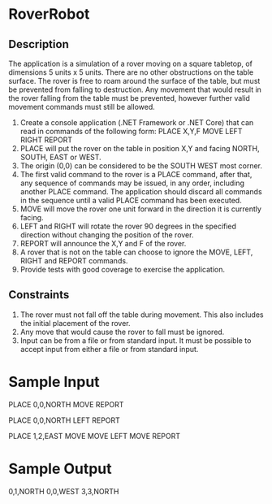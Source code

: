 # RoverRobot

## Description
The application is a simulation of a rover moving on a square tabletop, of dimensions 5 units x 5
units. There are no other obstructions on the table surface. The rover is free to roam around the
surface of the table, but must be prevented from falling to destruction. Any movement that would
result in the rover falling from the table must be prevented, however further valid movement
commands must still be allowed.

1. Create a console application (.NET Framework or .NET Core) that can read in commands of
the following form:
PLACE X,Y,F
MOVE
LEFT
RIGHT
REPORT
2. PLACE will put the rover on the table in position X,Y and facing NORTH, SOUTH, EAST or
WEST.
3. The origin (0,0) can be considered to be the SOUTH WEST most corner.
4. The first valid command to the rover is a PLACE command, after that, any sequence of
    commands may be issued, in any order, including another PLACE command. The application
    should discard all commands in the sequence until a valid PLACE command has been
    executed.
5. MOVE will move the rover one unit forward in the direction it is currently facing.
6. LEFT and RIGHT will rotate the rover 90 degrees in the specified direction without changing
the position of the rover.
7. REPORT will announce the X,Y and F of the rover.
8. A rover that is not on the table can choose to ignore the MOVE, LEFT, RIGHT and REPORT
commands.
9. Provide tests with good coverage to exercise the application.

## Constraints
1. The rover must not fall off the table during movement. This also includes the initial
    placement of the rover.
2.  Any move that would cause the rover to fall must be ignored.
3.  Input can be from a file or from standard input. It must be possible to accept input from
either a file or from standard input.

# Sample Input
PLACE 0,0,NORTH
MOVE
REPORT

PLACE 0,0,NORTH
LEFT
REPORT

PLACE 1,2,EAST
MOVE
MOVE
LEFT
MOVE
REPORT

# Sample Output
0,1,NORTH
0,0,WEST
3,3,NORTH
